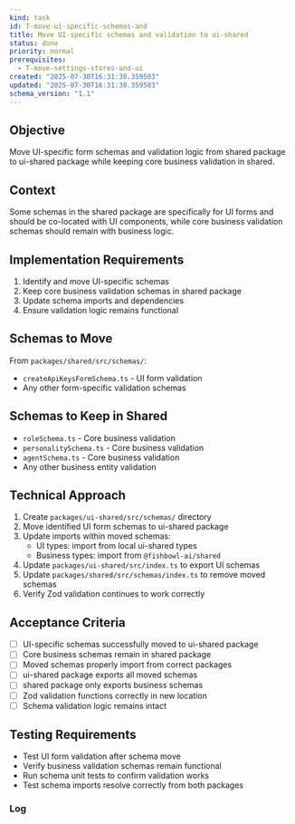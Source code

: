 ```yaml
---
kind: task
id: T-move-ui-specific-schemas-and
title: Move UI-specific schemas and validation to ui-shared
status: done
priority: normal
prerequisites:
  - T-move-settings-stores-and-ui
created: "2025-07-30T16:31:38.359503"
updated: "2025-07-30T16:31:38.359503"
schema_version: "1.1"
---
```


## Objective

Move UI-specific form schemas and validation logic from shared package to ui-shared package while keeping core business validation in shared.

## Context

Some schemas in the shared package are specifically for UI forms and should be co-located with UI components, while core business validation schemas should remain with business logic.

## Implementation Requirements

1. Identify and move UI-specific schemas
2. Keep core business validation schemas in shared package
3. Update schema imports and dependencies
4. Ensure validation logic remains functional

## Schemas to Move

From `packages/shared/src/schemas/`:

- `createApiKeysFormSchema.ts` - UI form validation
- Any other form-specific validation schemas

## Schemas to Keep in Shared

- `roleSchema.ts` - Core business validation
- `personalitySchema.ts` - Core business validation
- `agentSchema.ts` - Core business validation
- Any other business entity validation

## Technical Approach

1. Create `packages/ui-shared/src/schemas/` directory
2. Move identified UI form schemas to ui-shared package
3. Update imports within moved schemas:
   - UI types: import from local ui-shared types
   - Business types: import from `@fishbowl-ai/shared`
4. Update `packages/ui-shared/src/index.ts` to export UI schemas
5. Update `packages/shared/src/schemas/index.ts` to remove moved schemas
6. Verify Zod validation continues to work correctly

## Acceptance Criteria

- [ ] UI-specific schemas successfully moved to ui-shared package
- [ ] Core business schemas remain in shared package
- [ ] Moved schemas properly import from correct packages
- [ ] ui-shared package exports all moved schemas
- [ ] shared package only exports business schemas
- [ ] Zod validation functions correctly in new location
- [ ] Schema validation logic remains intact

## Testing Requirements

- Test UI form validation after schema move
- Verify business validation schemas remain functional
- Run schema unit tests to confirm validation works
- Test schema imports resolve correctly from both packages

### Log
